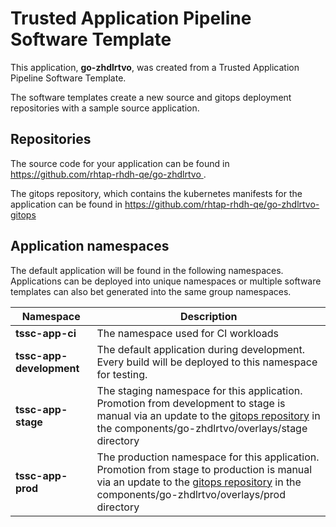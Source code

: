 # Trusted Application Pipeline Software Template

This application, **go-zhdlrtvo**, was created from a Trusted Application Pipeline Software Template.

The software templates create a new source and gitops deployment repositories with a sample source application. 

## Repositories

The source code for your application can be found in [https://github.com/rhtap-rhdh-qe/go-zhdlrtvo ](https://github.com/rhtap-rhdh-qe/go-zhdlrtvo ).
 
The gitops repository, which contains the kubernetes manifests for the application can be found in 
[https://github.com/rhtap-rhdh-qe/go-zhdlrtvo-gitops ](https://github.com/rhtap-rhdh-qe/go-zhdlrtvo-gitops ) 

## Application namespaces 

The default application will be found in the following namespaces. Applications can be deployed into unique namespaces or multiple software templates can also bet generated into the same group namespaces.  

|  Namespace   |  Description   |  
| -------- | -------- |
| **tssc-app-ci** | The namespace used for CI workloads |
| **tssc-app-development** | The default application during development. Every build will be deployed to this namespace for testing. |
| **tssc-app-stage** | The staging namespace for this application. Promotion from development to stage is manual via an update to the [gitops repository](https://github.com/rhtap-rhdh-qe/go-zhdlrtvo-gitops ) in the components/go-zhdlrtvo/overlays/stage directory |
| **tssc-app-prod** | The production namespace for this application. Promotion from stage to production is manual via an update to the [gitops repository](https://github.com/rhtap-rhdh-qe/go-zhdlrtvo-gitops ) in the components/go-zhdlrtvo/overlays/prod directory |